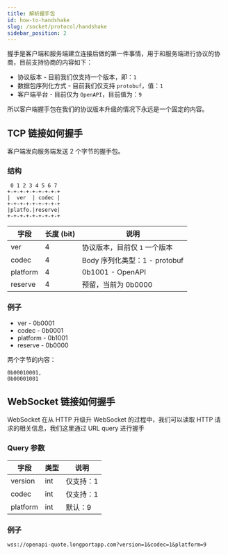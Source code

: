 ```yaml
---
title: 解析握手包
id: how-to-handshake
slug: /socket/protocol/handshake
sidebar_position: 2
---
```


握手是客户端和服务端建立连接后做的第一件事情，用于和服务端进行协议的协商，目前支持协商的内容如下：

- 协议版本 - 目前我们仅支持一个版本，即：`1`
- 数据包序列化方式 - 目前我们仅支持 `protobuf`，值：`1`
- 客户端平台 - 目前仅为 `OpenAPI`，目前值为：`9`

所以客户端握手包在我们的协议版本升级的情况下永远是一个固定的内容。

## TCP 链接如何握手

客户端发向服务端发送 2 个字节的握手包。

### 结构

```
 0 1 2 3 4 5 6 7
+-+-+-+-+-+-+-+-+
|  ver  | codec |
+-+-+-+-+-+-+-+-+
|platfo.|reserve|
+-+-+-+-+-+-+-+-+
```

| 字段     | 长度 (bit) | 说明                          |
| -------- | ---------- | ----------------------------- |
| ver      | 4          | 协议版本，目前仅 `1` 一个版本 |
| codec    | 4          | Body 序列化类型：1 - protobuf |
| platform | 4          | 0b1001 - OpenAPI              |
| reserve  | 4          | 预留，当前为 0b0000           |

### 例子

- ver - 0b0001
- codec - 0b0001
- platform - 0b1001
- reserve - 0b0000

两个字节的内容：

```
0b00010001,
0b00001001
```

## WebSocket 链接如何握手

WebSocket 在从 HTTP 升级升 WebSocket 的过程中，我们可以读取 HTTP 请求的相关信息，我们这里通过 URL query 进行握手

### Query 参数

| 字段     | 类型 | 说明      |
| -------- | ---- | --------- |
| version  | int  | 仅支持：1 |
| codec    | int  | 仅支持：1 |
| platform | int  | 默认：9   |

### 例子

```
wss://openapi-quote.longportapp.com?version=1&codec=1&platform=9
```
